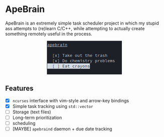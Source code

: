 ApeBrain
===
ApeBrain is an extremely simple task scheduler project in which my stupid ass attempts to (re)learn C/C++, while attempting to actually create something remotely useful in the process.
<br>
<center><img src="examples/usage_scrot.png"></center>

Features
---
- [x] `ncurses` interface with vim-style and arrow-key bindings
- [x] Simple task tracking using `std::vector`
- [ ] Storage (text files)
- [ ] Long-term prioritization
- [ ] scheduling
- [ ] \[MAYBE\] `apebraind` daemon + due date tracking
